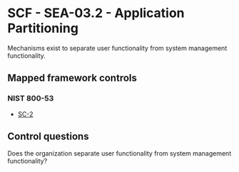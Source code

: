 # SCF - SEA-03.2 - Application Partitioning
Mechanisms exist to separate user functionality from system management functionality. 
## Mapped framework controls
### NIST 800-53
- [SC-2](../nist80053/sc-2.md)
  
## Control questions
Does the organization separate user functionality from system management functionality? 
  